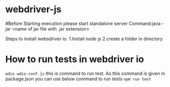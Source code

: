 # webdriver-js
#Before Starting execution please start standalone server Command:java -jar <name of jar file with .jar extension>
  
Steps to install websdriver io.
1.Install node js
2.create a folder in directory

# How to run tests in webdriver io
`wdio wdio.conf.js` this is command to run test. As this command is given in package.json you can use below command to run tests
``npm run test``

